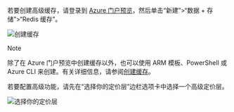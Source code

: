 若要创建高级缓存，请登录到 [Azure 门户预览](https://portal.azure.cn)，然后单击“新建”>“数据 + 存储”>“Redis 缓存”。

![创建缓存](./media/redis-cache-premium-create/redis-cache-new-cache-menu.png)

>[!NOTE]
> 除了在 Azure 门户预览中创建缓存以外，也可以使用 ARM 模板、PowerShell 或 Azure CLI 来创建。有关详细信息，请参阅[创建缓存](../articles/redis-cache/cache-dotnet-how-to-use-azure-redis-cache.md#create-a-cache)。

若要配置高级功能，请先在“选择你的定价层”边栏选项卡中选择一个高级定价层。

![选择你的定价层](./media/redis-cache-premium-create/redis-cache-premium-pricing-tier.png)

<!---HONumber=Mooncake_0829_2016-->